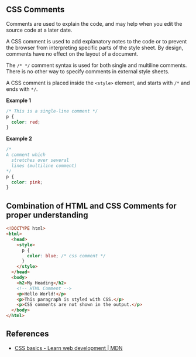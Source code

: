## CSS Comments

Comments are used to explain the code, and may help when you edit the source code at a later date.

A CSS comment is used to add explanatory notes to the code or to prevent the browser from interpreting specific parts of the style sheet. By design, comments have no effect on the layout of a document.

The `/* */` comment syntax is used for both single and multiline comments. There is no other way to specify comments in external style sheets.

A CSS comment is placed inside the `<style>` element, and starts with `/*` and ends with `*/`.

**Example 1**

```css
/* This is a single-line comment */
p {
  color: red;
}
```
  
**Example 2**

```css
/*
A comment which 
  stretches over several 
  lines (multiline comment)
*/
p {
  color: pink;
}
```

## Combination of HTML and CSS Comments for proper understanding

```html
<!DOCTYPE html>
<html>
  <head>
    <style>
      p {
        color: blue; /* css comment */
      }
    </style>
  </head>
  <body>
    <h2>My Heading</h2>
    <!-- HTML Comment -->
    <p>Hello World!</p>
    <p>This paragraph is styled with CSS.</p>
    <p>CSS comments are not shown in the output.</p>
  </body>
</html>
```

## References

* [CSS basics - Learn web development | MDN](https://developer.mozilla.org/en-US/docs/Learn/Getting_started_with_the_web/CSS_basics)
